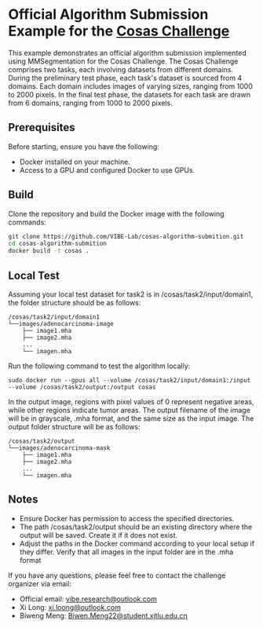 # Official Algorithm Submission Example for the [Cosas Challenge](https://cosas.grand-challenge.org)

This example demonstrates an official algorithm submission implemented using MMSegmentation for the Cosas Challenge. The Cosas Challenge comprises two tasks, each involving datasets from different domains. During the preliminary test phase, each task's dataset is sourced from 4 domains. Each domain includes images of varying sizes, ranging from 1000 to 2000 pixels. In the final test phase, the datasets for each task are drawn from 6 domains, ranging from 1000 to 2000 pixels.

## Prerequisites

Before starting, ensure you have the following:

- Docker installed on your machine.
- Access to a GPU and configured Docker to use GPUs.

## Build

Clone the repository and build the Docker image with the following commands:

```bash
git clone https://github.com/VIBE-Lab/cosas-algorithm-submition.git
cd cosas-algorithm-submition
docker build -t cosas .
```

## Local Test
Assuming your local test dataset for task2 is in /cosas/task2/input/domain1, the folder structure should be as follows:
```
/cosas/task2/input/domain1
└──images/adenocarcinoma-image
    ├── image1.mha
    ├── image2.mha
    ...
    └── imagen.mha
```

Run the following command to test the algorithm locally:
```
sudo docker run --gpus all --volume /cosas/task2/input/domain1:/input --volume /cosas/task2/output:/output cosas
```

In the output image, regions with pixel values of 0 represent negative areas, while other regions indicate tumor areas. The output filename of the image will be in grayscale, .mha format, and the same size as the input image. The output folder structure will be as follows:
```
/cosas/task2/output
└──images/adenocarcinoma-mask
    ├── image1.mha
    ├── image2.mha
    ...
    └── imagen.mha
```

## Notes
- Ensure Docker has permission to access the specified directories.
- The path /cosas/task2/output should be an existing directory where the output will be saved. Create it if it does not exist.
- Adjust the paths in the Docker command according to your local setup if they differ.
Verify that all images in the input folder are in the .mha format

If you have any questions, please feel free to contact the challenge organizer via email:

- Official email: vibe.research@outlook.com
- Xi Long: xi.loong@outlook.com
- Biweng Meng: Biwen.Meng22@student.xjtlu.edu.cn
